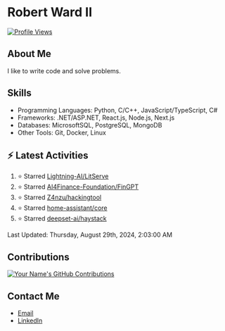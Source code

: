 
# Robert Ward II

[![Profile Views](https://komarev.com/ghpvc/?username=Robert-W-Ward)](https://github.com/Robert-W-Ward)

## About Me
I like to write code and solve problems.

## Skills
- Programming Languages: Python, C/C++, JavaScript/TypeScript, C#
- Frameworks: .NET/ASP.NET, React.js, Node.js, Next.js
- Databases: MicrosoftSQL, PostgreSQL, MongoDB
- Other Tools: Git, Docker, Linux

## :zap: Latest Activities
<!--RECENT_ACTIVITY:start-->
1. ⭐ Starred [Lightning-AI/LitServe](https://github.com/Lightning-AI/LitServe)
2. ⭐ Starred [AI4Finance-Foundation/FinGPT](https://github.com/AI4Finance-Foundation/FinGPT)
3. ⭐ Starred [Z4nzu/hackingtool](https://github.com/Z4nzu/hackingtool)
4. ⭐ Starred [home-assistant/core](https://github.com/home-assistant/core)
5. ⭐ Starred [deepset-ai/haystack](https://github.com/deepset-ai/haystack)
<!--RECENT_ACTIVITY:end-->

<!--RECENT_ACTIVITY:last_update-->
Last Updated: Thursday, August 29th, 2024, 2:03:00 AM
<!--RECENT_ACTIVITY:last_update_end-->

<!--END_SECTIN:activity-->
## Contributions
[![Your Name's GitHub Contributions](https://github-readme-streak-stats.herokuapp.com/?user=Robert-W-Ward&theme=radical)](https://github.com/your-username)

## Contact Me
- [Email](mailto:robertwesleyward2019@gmail.com)
- [LinkedIn](https://linkedin.com/in/https://www.linkedin.com/in/robert-ward-ii/)
